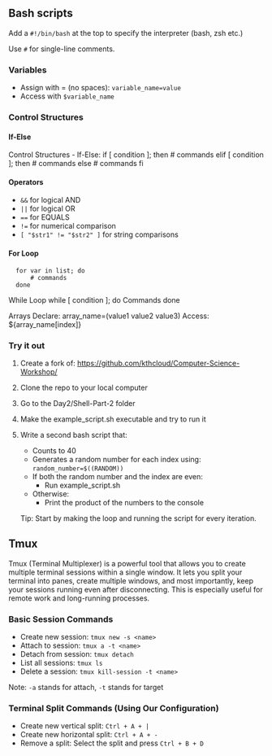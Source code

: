 ## Bash scripts

Add a `#!/bin/bash` at the top to specify the interpreter (bash, zsh etc.)

Use `#` for single-line comments.

### Variables
- Assign with = (no spaces): `variable_name=value`
- Access with `$variable_name`

### Control Structures

#### If-Else

Control Structures
     - If-Else:
       if [ condition ]; then
           # commands
      elif [ condition ]; then
          # commands
      else
         # commands
       fi

#### Operators
- `&&` for logical AND
- `||` for logical OR
- `==` for EQUALS
- `!=` for numerical comparison
- `[ "$str1" != "$str2" ]` for string comparisons

#### For Loop
      for var in list; do
          # commands
      done

While Loop
     while [ condition ]; do
         Commands
     done

Arrays
Declare: array_name=(value1 value2 value3)
Access: ${array_name[index]}


### Try it out

1. Create a fork of: https://github.com/kthcloud/Computer-Science-Workshop/
2. Clone the repo to your local computer
3. Go to the Day2/Shell-Part-2 folder
4. Make the example_script.sh executable and try to run it
5. Write a second bash script that:
   - Counts to 40
   - Generates a random number for each index using: `random_number=$((RANDOM))`
   - If both the random number and the index are even:
     - Run example_script.sh
   - Otherwise:
     - Print the product of the numbers to the console
   
   Tip: Start by making the loop and running the script for every iteration.


## Tmux

Tmux (Terminal Multiplexer) is a powerful tool that allows you to create multiple terminal sessions within a single window. It lets you split your terminal into panes, create multiple windows, and most importantly, keep your sessions running even after disconnecting. This is especially useful for remote work and long-running processes.

### Basic Session Commands

- Create new session: `tmux new -s <name>`
- Attach to session: `tmux a -t <name>`
- Detach from session: `tmux detach`
- List all sessions: `tmux ls`
- Delete a session: `tmux kill-session -t <name>`

Note: `-a` stands for attach, `-t` stands for target

### Terminal Split Commands (Using Our Configuration)

- Create new vertical split: `Ctrl + A + |`
- Create new horizontal split: `Ctrl + A + -`
- Remove a split: Select the split and press `Ctrl + B + D`



